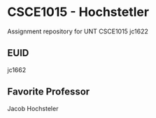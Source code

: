 # CSCE1015 - Hochstetler
Assignment repository for UNT CSCE1015
jc1622
## EUID
jc1662
## Favorite Professor
Jacob Hochsteler
